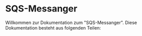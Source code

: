 # SQS-Messanger

Willkommen zur Dokumentation zum "SQS-Messanger". Diese Dokumentation besteht aus folgenden Teilen:

